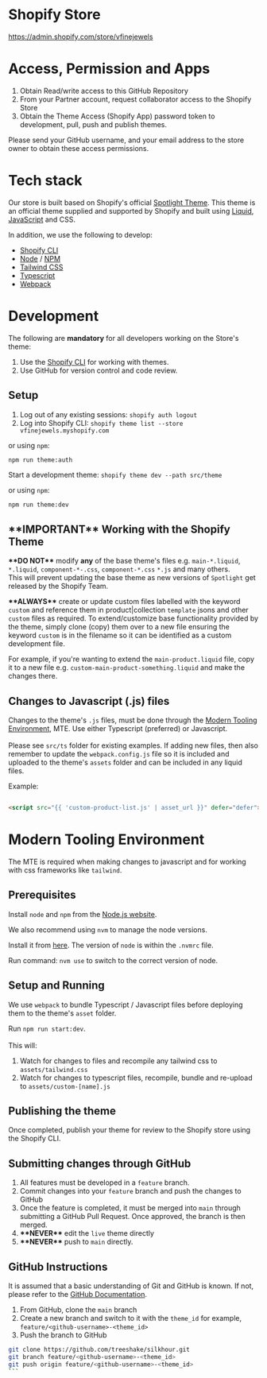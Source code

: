 # Shopify Store

https://admin.shopify.com/store/vfinejewels

# Access, Permission and Apps

1. Obtain Read/write access to this GitHub Repository
2. From your Partner account, request collaborator access to the Shopify Store
3. Obtain the Theme Access (Shopify App) password token to development, pull, push and publish themes.

Please send your GitHub username, and your email address to the store owner to obtain these access permissions.

# Tech stack

Our store is built based on Shopify's official [Spotlight Theme](https://themes.shopify.com/themes/spotlight/styles/default). This theme is an official theme supplied and supported by Shopify and built using [Liquid](https://shopify.dev/themes/liquid/reference), [JavaScript](https://shopify.dev/themes/javascript-api) and CSS.<br>

In addition, we use the following to develop:

- [Shopify CLI](https://shopify.dev/themes/tools/cli)
- [Node](https://nodejs.org/en/) / [NPM](https://www.npmjs.com/)
- [Tailwind CSS](https://tailwindcss.com/)
- [Typescript](https://www.typescriptlang.org/)
- [Webpack](https://webpack.js.org/)

# Development

The following are **mandatory** for all developers working on the Store's theme:

1. Use the [Shopify CLI](https://shopify.dev/themes/tools/cli) for working with themes. <br />
2. Use GitHub for version control and code review. <br />

## Setup

1. Log out of any existing sessions: `shopify auth logout`
2. Log into Shopify CLI: `shopify theme list --store vfinejewels.myshopify.com`

or using `npm`:

```zsh
npm run theme:auth
```

Start a development theme: `shopify theme dev --path src/theme`

or using `npm`:

```
npm run theme:dev
```

## **\*\*IMPORTANT\*\*** Working with the Shopify Theme

**\*\*DO NOT\*\*** modify **any** of the base theme's files e.g. `main-*.liquid`, `*.liquid`, `component-*-.css`, `component-*.css` `*.js` and many others. <br>
This will prevent updating the base theme as new versions of `Spotlight` get released by the Shopify Team.

**\*\*ALWAYS\*\*** create or update custom files labelled with the keyword `custom` and reference them in product|collection `template` jsons and other `custom` files as required. To extend/customize base functionality provided by the theme, simply clone (copy) them over to a new file ensuring the keyword `custom` is in the filename so it can be identified as a custom development file.

For example, if you're wanting to extend the `main-product.liquid` file, copy it to a new file e.g. `custom-main-product-something.liquid` and make the changes there.

## Changes to Javascript (.js) files

Changes to the theme's `.js` files, must be done through the [Modern Tooling Environment](#modern-tooling-environment), MTE. Use either Typescript (preferred) or Javascript. <br /><br />
Please see `src/ts` folder for existing examples. If adding new files, then also remember to update the `webpack.config.js` file so it is included and uploaded to the theme's `assets` folder and can be included in any liquid files.

Example:

```javascript

```

```html
<script src="{{ 'custom-product-list.js' | asset_url }}" defer="defer"></script>
```

# Modern Tooling Environment

The MTE is required when making changes to javascript and for working with css frameworks like `tailwind`.

## Prerequisites

Install `node` and `npm` from the [Node.js website](https://nodejs.org/en/).<br />

We also recommend using `nvm` to manage the node versions.

Install it from [here](https://github.com/nvm-sh/nvm). The version of `node` is within the `.nvmrc` file.

Run command: `nvm use` to switch to the correct version of node.

## Setup and Running

We use `webpack` to bundle Typescript / Javascript files before deploying them to the theme's `asset` folder.<br>

Run `npm run start:dev`. <br>
<br>
This will:
<br>

1. Watch for changes to files and recompile any tailwind css to `assets/tailwind.css`
2. Watch for changes to typescript files, recompile, bundle and re-upload to `assets/custom-[name].js`

## Publishing the theme

Once completed, publish your theme for review to the Shopify store using the Shopify CLI.

## Submitting changes through GitHub

1. All features must be developed in a `feature` branch.
2. Commit changes into your `feature` branch and push the changes to GitHub
3. Once the feature is completed, it must be merged into `main` through submitting a GitHub Pull Request. Once approved, the branch is then merged.
4. __\*\*NEVER\*\*__ edit the `live` theme directly
5. __\*\*NEVER\*\*__ push to `main` directly.

## GitHub Instructions

It is assumed that a basic understanding of Git and GitHub is known. If not, please refer to the [GitHub Documentation](https://docs.github.com/en).

1. From GitHub, clone the `main` branch
2. Create a new branch and switch to it with the `theme_id` for example, `feature/<github-username>-<theme_id>`
3. Push the branch to GitHub
````zsh
git clone https://github.com/treeshake/silkhour.git
git branch feature/<github-username>-<theme_id>
git push origin feature/<github-username>-<theme_id>
```
